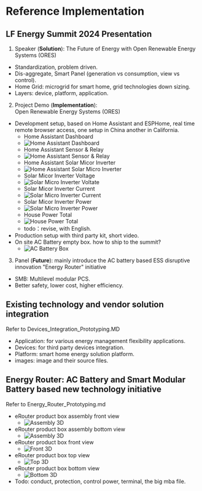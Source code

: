# Reference Implementation

## LF Energy Summit 2024 Presentation
1. Speaker (**Solution**): The Future of Energy with Open Renewable Energy Systems (ORES)
- Standardization, problem driven.
- Dis-aggregate, Smart Panel (generation vs consumption, view vs control).
- Home Grid: microgrid for smart home, grid technologies down sizing. 
- Layers: device, platform, application.

2. Project Demo (**Implementation**): Open Renewable Energy Systems (ORES) 
- Development setup, based on Home Assistant and ESPHome, real time remote browser access, one setup in China another in California.
  - Home Assistant Dashboard
  - ![Home Assistant Dashboard](./Devices/images/ha_dashboard.png)
  - Home Assistant Sensor & Relay
  - ![Home Assistant Sensor & Relay](./Devices/images/ha_sensor_relay.png)
  - Home Assistant Solar Micor Inverter
  - ![Home Assistant Solar Micro Inverter](./Devices/images/ha_solar_micro_inverter.png)
  - Solar Micor Inverter Voltage
  - ![Solar Micro Inverter Voltate](./Devices/images/micro_inverter_voltage.png)
  - Solar Micor Inverter Current
  - ![Solar Micro Inverter Current](./Devices/images/micro_inverter_current.png)
  - Solar Micor Inverter Power
  - ![Solar Micro Inverter Power](./Devices/images/micro_inverter_power.png)
  - House Power Total
  - ![House Power Total](./Devices/images/house_power_total.png)
  - todo：revise, with English.
- Production setup with third party kit, short video.
- On site AC Battery empty box. how to ship to the summit?
  - ![AC Battery Box](./Devices/images/smb_box.png)
3. Panel (**Future**): mainly introduce the AC battery based ESS disruptive innovation "Energy Router" initiative
- SMB: Multilevel modular PCS.
- Better safety, lower cost, higher efficiency.

## Existing technology and vendor solution integration
Refer to Devices_Integration_Prototyping.MD
- Application: for various energy management flexibility applications.
- Devices: for third party devices integration.
- Platform: smart home energy solution platform. 
- images: image and their source files.

## Energy Router: AC Battery and Smart Modular Battery based new technology initiative
Refer to Energy_Router_Prototyping.md
- eRouter product box assembly front view  
  - ![Assembly 3D](./Energy_Router/AC_Battery/images/eRouter_assembly_front.png)
- eRouter product box assembly bottom view  
  - ![Assembly 3D](./Energy_Router/AC_Battery/images/eRouter_assembly_bottom.png)
- eRouter product box front view
  - ![Front 3D](./Energy_Router/AC_Battery/images/eRouter_front.png)
- eRouter product box top view
  - ![Top 3D](./Energy_Router/AC_Battery/images/eRouter_top.png)
- eRouter product box bottom view
  - ![Bottom 3D](./Energy_Router/AC_Battery/images/eRouter_bottom.png)
- Todo: conduct, protection, control power, terminal, the big mba file.
